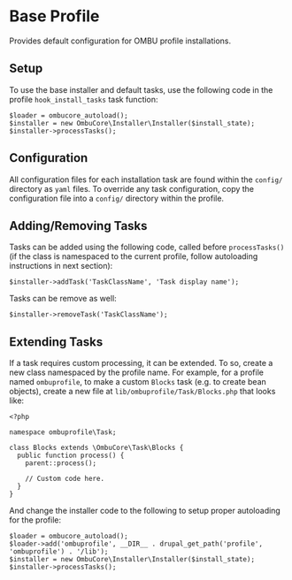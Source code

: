 Base Profile
============

Provides default configuration for OMBU profile installations.

Setup
-----

To use the base installer and default tasks, use the following code in the
profile `hook_install_tasks` task function:

    $loader = ombucore_autoload();
    $installer = new OmbuCore\Installer\Installer($install_state);
    $installer->processTasks();

Configuration
-------------

All configuration files for each installation task are found within the
`config/` directory as `yaml` files. To override any task configuration, copy
the configuration file into a `config/` directory within the profile.

Adding/Removing Tasks
---------------------

Tasks can be added using the following code, called before `processTasks()` (if
the class is namespaced to the current profile, follow autoloading instructions
in next section):

    $installer->addTask('TaskClassName', 'Task display name');

Tasks can be remove as well:

    $installer->removeTask('TaskClassName');

Extending Tasks
---------------

If a task requires custom processing, it can be extended. To so, create a new
class namespaced by the profile name. For example, for a profile named
`ombuprofile`, to make a custom `Blocks` task (e.g. to create bean objects),
create a new file at `lib/ombuprofile/Task/Blocks.php` that looks like:

    <?php

    namespace ombuprofile\Task;

    class Blocks extends \OmbuCore\Task\Blocks {
      public function process() {
        parent::process();

        // Custom code here.
      }
    }

And change the installer code to the following to setup proper autoloading for
the profile:

    $loader = ombucore_autoload();
    $loader->add('ombuprofile', __DIR__ . drupal_get_path('profile', 'ombuprofile') . '/lib');
    $installer = new OmbuCore\Installer\Installer($install_state);
    $installer->processTasks();

